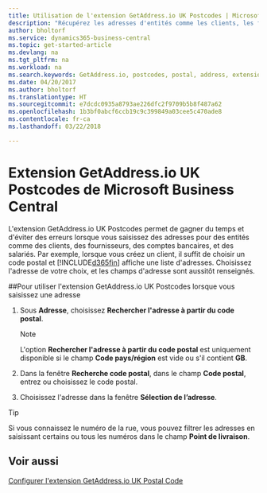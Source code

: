```yaml
---
title: Utilisation de l'extension GetAddress.io UK Postcodes | Microsoft Docs
description: "Récupérez les adresses d'entités comme les clients, les fournisseurs, les salariés, et les banques du Royaume-Uni auprès du service GetAddress.io."
author: bholtorf
ms.service: dynamics365-business-central
ms.topic: get-started-article
ms.devlang: na
ms.tgt_pltfrm: na
ms.workload: na
ms.search.keywords: GetAddress.io, postcodes, postal, address, extension
ms.date: 04/20/2017
ms.author: bholtorf
ms.translationtype: HT
ms.sourcegitcommit: e7dcdc0935a8793ae226dfc2f9709b5b8f487a62
ms.openlocfilehash: 1b3bf0abcf6ccb19c9c399849a03cee5c470ade8
ms.contentlocale: fr-ca
ms.lasthandoff: 03/22/2018

---
```


# <a name="the-getaddressio-uk-postcodes-extension-to-microsoft-business-central"></a>Extension GetAddress.io UK Postcodes de Microsoft Business Central
L'extension GetAddress.io UK Postcodes permet de gagner du temps et d'éviter des erreurs lorsque vous saisissez des adresses pour des entités comme des clients, des fournisseurs, des comptes bancaires, et des salariés. Par exemple, lorsque vous créez un client, il suffit de choisir un code postal et [!INCLUDE[d365fin](includes/d365fin_md.md)] affiche une liste d'adresses. Choisissez l'adresse de votre choix, et les champs d'adresse sont aussitôt renseignés.  

##<a name="to-use-the-getaddressio-uk-postcodes-extension-when-you-enter-an-address"></a>Pour utiliser l'extension GetAddress.io UK Postcodes lorsque vous saisissez une adresse
1. Sous **Adresse**, choisissez **Rechercher l'adresse à partir du code postal**.  

    > [!NOTE]  
    >   L'option **Rechercher l'adresse à partir du code postal** est uniquement disponible si le champ **Code pays/région** est vide ou s'il contient **GB**.
2. Dans la fenêtre **Recherche code postal**, dans le champ **Code postal**, entrez ou choisissez le code postal.  
3. Choisissez l'adresse dans la fenêtre **Sélection de l’adresse**.  

> [!TIP]  
>   Si vous connaissez le numéro de la rue, vous pouvez filtrer les adresses en saisissant certains ou tous les numéros dans le champ **Point de livraison**.


## <a name="see-also"></a>Voir aussi
[Configurer l'extension GetAddress.io UK Postal Code](LocalFunctionality/UnitedKingdom/uk-setup-postal-code-service.md)

